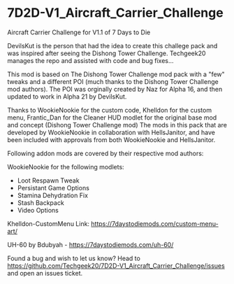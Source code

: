 # 7D2D-V1_Aircraft_Carrier_Challenge
Aircraft Carrier Challenge for V1.1 of 7 Days to Die

DevilsKut is the person that had the idea to create this challege pack and was inspired after seeing the Dishong Tower Challenge.
Techgeek20 manages the repo and assisted with code and bug fixes...

This mod is based on The Dishong Tower Challenge mod pack with a "few" tweaks and a different POI (much thanks to the Dishong Tower Challenge mod authors).
The POI was orginally created by Naz for Alpha 16, and then updated to work in Alpha 21 by DevilsKut.

Thanks to WookieNookie for the custom code, Khelldon for the custom menu, Frantic_Dan for the Cleaner HUD modlet for the original base mod and concept (Dishong Tower Challenge mod)
The mods in this pack that are developed by WookieNookie in collaboration with HellsJanitor, and have been included with approvals from both WookieNookie and HellsJanitor.

Following addon mods are covered by their respective mod authors:

WookieNookie for the following modlets:
  * Loot Respawn Tweak
  * Persistant Game Options
  * Stamina Dehydration Fix
  * Stash Backpack
  * Video Options
    
Khelldon-CustomMenu  Link: https://7daystodiemods.com/custom-menu-art/ 

UH-60 by Bdubyah - https://7daystodiemods.com/uh-60/

Found a bug and wish to let us know?  Head to https://github.com/Techgeek20/7D2D-V1_Aircraft_Carrier_Challenge/issues and open an issues ticket.